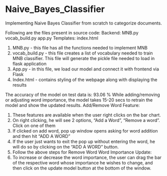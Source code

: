 # Naive_Bayes_Classifier

Implementing Naive Bayes Classifier from scratch to categorize documents.

Following are the files present in source code:
Backend: 
MNB.py
vocab_build.py 
app.py
Templates: 
index.html

1. MNB.py - this file has all the functions needed to implement MNB
2. vocab_build.py - this file creates a list of vocabulary needed to train MNB classifier. This
file will generate the pickle file needed to load in flask application
3. App.py - in this file, we load our model and connect it with frontend via Flask
4. Index.html - contains styling of the webpage along with displaying the results


The accuracy of the model on test data is: 93.06 %
While adding/removing or adjusting word importance, the model takes 15-20 secs to retrain the model and show the updated results.
Add/Remove Word Feature:
1. These features are available when the user right clicks on the bar chart.
2. On right clicking, he will see 2 options, “Add a Word”, “Remove a word”. Click on one
of them
3. If clicked on add word, pop up window opens asking for word addition and then hit
“ADD A WORD”
4. If the user just wants to exit the pop up without entering the word, he will do so by
clicking on the “ADD A WORD” button.
5. Follow the above steps for Remove Word
Word Importance Update:
1. To increase or decrease the word importance, the user can drag the bar of the
respective word whose importance he wishes to change, and then click on the update model button at the bottom of the window.


